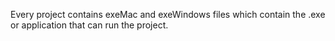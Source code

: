 Every project contains exeMac and exeWindows files which contain the .exe or application that can run the project.
